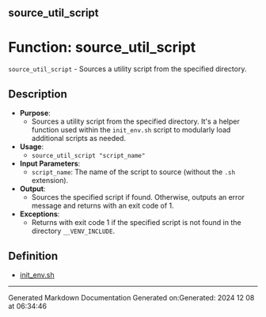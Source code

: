 ## source_util_script
# Function: source_util_script
 `source_util_script` - Sources a utility script from the specified directory.
## Description
- **Purpose**: 
  - Sources a utility script from the specified directory. It's a helper function used within the `init_env.sh` script to modularly load additional scripts as needed.
- **Usage**: 
  - `source_util_script "script_name"`
- **Input Parameters**: 
  - `script_name`: The name of the script to source (without the `.sh` extension).
- **Output**: 
  - Sources the specified script if found. Otherwise, outputs an error message and returns with an exit code of 1.
- **Exceptions**: 
  - Returns with exit code 1 if the specified script is not found in the directory `__VENV_INCLUDE`.
## Definition
* [init_env.sh](/docs/shdoc/bin/shinclude/init_env_sh.md)

---
Generated Markdown Documentation
Generated on:Generated: 2024 12 08 at 06:34:46
